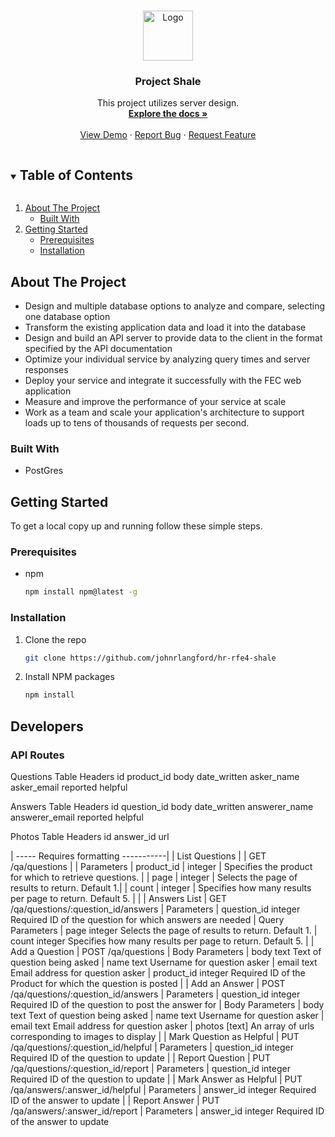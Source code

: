 <!-- RESTful Q&A API -->
<!--
*** I'm using markdown "reference style" links for readability.
*** Reference links are enclosed in brackets [ ] instead of parentheses ( ).
*** See the bottom of this document for the declaration of the reference variables
*** for contributors-url, forks-url, etc. This is an optional, concise syntax you may use.
*** https://www.markdownguide.org/basic-syntax/#reference-style-links
-->



<!-- PROJECT LOGO -->
<br />
<p align="center">
  <a href="https://github.com/shale-rfe4/ecommerce-api-qa">
    <img src="http://t3.gstatic.com/licensed-image?q=tbn:ANd9GcTXqLCtTIJVMkp-ywPWa_aOmdB4XoAqH5maOZdmg1haILmb5DEWdS9UA-Mx3LDQtnPnj1qyjk2ip9KIZr-6_mg" alt="Logo" width="80" height="80">
  </a>

  <h3 align="center">Project Shale</h3>

  <p align="center">
    This project utilizes server design.
    <br />
    <a href="https://github.com/shale-rfe4/ecommerce-api-qa"><strong>Explore the docs »</strong></a>
    <br />
    <br />
    <a href="https://github.com/shale-rfe4/ecommerce-api-qa">View Demo</a>
    ·
    <a href="https://github.com/shale-rfe4/issues"> Report Bug</a>
    ·
    <a href="https://github.com/shale-rfe4/issues">Request Feature</a>
  </p>
</p>



<!-- TABLE OF CONTENTS -->
<details open="open">
  <summary><h2 style="display: inline-block">Table of Contents</h2></summary>
  <ol>
    <li>
      <a href="#about-the-project">About The Project</a>
      <ul>
        <li><a href="#built-with">Built With</a></li>
      </ul>
    </li>
    <li>
      <a href="#getting-started">Getting Started</a>
      <ul>
        <li><a href="#prerequisites">Prerequisites</a></li>
        <li><a href="#installation">Installation</a></li>
      </ul>
  </ol>
</details>



<!-- ABOUT THE PROJECT -->
## About The Project

* Design and multiple database options to analyze and compare, selecting one database option
* Transform the existing application data and load it into the database
* Design and build an API server to provide data to the client in the format specified by the API documentation
* Optimize your individual service by analyzing query times and server responses
* Deploy your service and integrate it successfully with the FEC web application
* Measure and improve the performance of your service at scale
* Work as a team and scale your application's architecture to support loads up to tens of thousands of requests per second.


### Built With

* PostGres

<!-- GETTING STARTED -->
## Getting Started

To get a local copy up and running follow these simple steps.

### Prerequisites

* npm
  ```sh
  npm install npm@latest -g
  ```

### Installation

1. Clone the repo
   ```sh
   git clone https://github.com/johnrlangford/hr-rfe4-shale
   ```
2. Install NPM packages
   ```sh
   npm install
   ```



## Developers

### API Routes

Questions Table Headers
id	product_id	body	date_written	asker_name	asker_email	reported	helpful

Answers Table Headers
id  question_id  body  date_written  answerer_name  answerer_email  reported  helpful

Photos Table Headers
id  answer_id  url

| ----- Requires formatting -----------|
| List Questions |
| GET /qa/questions |
| Parameters
|   product_id	 |  integer	   |   Specifies the product for which to retrieve questions. |
|   page	       |  integer	  |    Selects the page of results to return. Default 1.|
|   count	       |  integer	 |     Specifies how many results per page to return. Default 5. |
|
| Answers List
|   GET /qa/questions/:question_id/answers
|     Parameters
|       question_id 	integer	     	Required ID of the question for which answers are needed
|     Query Parameters
|       page	        integer	     	Selects the page of results to return. Default 1.
|       count     	  integer	     	Specifies how many results per page to return. Default 5.
|
| Add a Question
|   POST /qa/questions
|   Body Parameters
|     body	          text	      	Text of question being asked
|     name	          text	      	Username for question asker
|     email	          text	       	Email address for question asker
|     product_id	    integer	     	Required ID of the Product for which the question is posted
|
| Add an Answer
|   POST /qa/questions/:question_id/answers
|     Parameters
|       question_id	  integer       Required ID of the question to post the answer for
|     Body Parameters
|       body	       text		        Text of question being asked
|       name	       text		        Username for question asker
|       email	       text		        Email address for question asker
|       photos	     [text]		      An array of urls corresponding to images to display
|
| Mark Question as Helpful
|   PUT /qa/questions/:question_id/helpful
|   Parameters
|     question_id	   integer		    Required ID of the question to update
|
| Report Question
|   PUT /qa/questions/:question_id/report
|   Parameters
|     question_id	   integer      	Required ID of the question to update
|
| Mark Answer as Helpful
|   PUT /qa/answers/:answer_id/helpful
|   Parameters
|     answer_id   	  integer	      Required ID of the answer to update
|
| Report Answer
|   PUT /qa/answers/:answer_id/report
|   Parameters
|     answer_id	      integer	      Required ID of the answer to update
